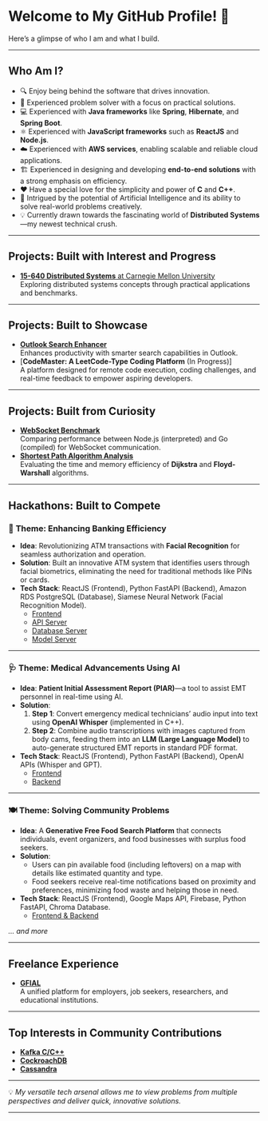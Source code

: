 # Welcome to My GitHub Profile! 🚀

Here’s a glimpse of who I am and what I build.

---

## **Who Am I?**  
- 🔍 Enjoy being behind the software that drives innovation.  
- 🧠 Experienced problem solver with a focus on practical solutions.  
- 💻 Experienced with **Java frameworks** like **Spring**, **Hibernate**, and **Spring Boot**.  
- ⚛️ Experienced with **JavaScript frameworks** such as **ReactJS** and **Node.js**.  
- ☁️ Experienced with **AWS services**, enabling scalable and reliable cloud applications.  
- 🏗️ Experienced in designing and developing **end-to-end solutions** with a strong emphasis on efficiency.  
- ❤️ Have a special love for the simplicity and power of **C** and **C++**.
- 🤖 Intrigued by the potential of Artificial Intelligence and its ability to solve real-world problems creatively.  
- 💡 Currently drawn towards the fascinating world of **Distributed Systems**—my newest technical crush.  

---

## **Projects: Built with Interest and Progress**
- [**15-640 Distributed Systems** at Carnegie Mellon University](https://github.com/AnuragJCChaturvedi/15640-Distributed-Systems)  
  Exploring distributed systems concepts through practical applications and benchmarks.

---

## **Projects: Built to Showcase**
- [**Outlook Search Enhancer**](https://github.com/AnuragJCChaturvedi/Outlook-Search-Enhancer)  
  Enhances productivity with smarter search capabilities in Outlook.
- [**CodeMaster: A LeetCode-Type Coding Platform** (In Progress)]  
  A platform designed for remote code execution, coding challenges, and real-time feedback to empower aspiring developers.

---

## **Projects: Built from Curiosity**
- [**WebSocket Benchmark**](https://github.com/AnuragJCChaturvedi/websocket-benchmark)  
  Comparing performance between Node.js (interpreted) and Go (compiled) for WebSocket communication.
- [**Shortest Path Algorithm Analysis**](https://github.com/AnuragJCChaturvedi/dijkstra-and-floyd-warshall-analysis)  
  Evaluating the time and memory efficiency of **Dijkstra** and **Floyd-Warshall** algorithms.

---

## **Hackathons: Built to Compete**

### 🏦 **Theme: Enhancing Banking Efficiency**
- **Idea**: Revolutionizing ATM transactions with **Facial Recognition** for seamless authorization and operation.
- **Solution**: Built an innovative ATM system that identifies users through facial biometrics, eliminating the need for traditional methods like PINs or cards.
- **Tech Stack**: ReactJS (Frontend), Python FastAPI (Backend), Amazon RDS PostgreSQL (Database), Siamese Neural Network (Facial Recognition Model).  
  - [Frontend](https://github.com/AnuragJCChaturvedi/siamese-frontend)  
  - [API Server](https://github.com/AnuragJCChaturvedi/siamese-api-server)  
  - [Database Server](https://github.com/AnuragJCChaturvedi/siamese-database)  
  - [Model Server](https://github.com/AnuragJCChaturvedi/siamese-model-server)

---

### 🩺 **Theme: Medical Advancements Using AI**
- **Idea**: **Patient Initial Assessment Report (PIAR)**—a tool to assist EMT personnel in real-time using AI.
- **Solution**:
  1. **Step 1**: Convert emergency medical technicians’ audio input into text using **OpenAI Whisper** (implemented in C++).
  2. **Step 2**: Combine audio transcriptions with images captured from body cams, feeding them into an **LLM (Large Language Model)** to auto-generate structured EMT reports in standard PDF format.
- **Tech Stack**: ReactJS (Frontend), Python FastAPI (Backend), OpenAI APIs (Whisper and GPT).  
  - [Frontend](https://github.com/AnuragJCChaturvedi/piar-frontend)  
  - [Backend](https://github.com/AnuragJCChaturvedi/piar-backend)

---

### 🍽️ **Theme: Solving Community Problems**
- **Idea**: A **Generative Free Food Search Platform** that connects individuals, event organizers, and food businesses with surplus food seekers.
- **Solution**:  
  - Users can pin available food (including leftovers) on a map with details like estimated quantity and type.
  - Food seekers receive real-time notifications based on proximity and preferences, minimizing food waste and helping those in need.
- **Tech Stack**: ReactJS (Frontend), Google Maps API, Firebase, Python FastAPI, Chroma Database.  
  - [Frontend & Backend](https://github.com/AnuragJCChaturvedi/generative-food-search)


*... and more*


---

## **Freelance Experience**
- [**GFIAL**](https://github.com/AnuragJCChaturvedi/GFIAL-public)  
  A unified platform for employers, job seekers, researchers, and educational institutions.

---

## **Top Interests in Community Contributions**
- [**Kafka C/C++**](https://github.com/AnuragJCChaturvedi/librdkafka)  
- [**CockroachDB**](https://github.com/AnuragJCChaturvedi/cockroach)  
- [**Cassandra**](https://github.com/AnuragJCChaturvedi/cassandra)

---

💡 *My versatile tech arsenal allows me to view problems from multiple perspectives and deliver quick, innovative solutions.*

---
